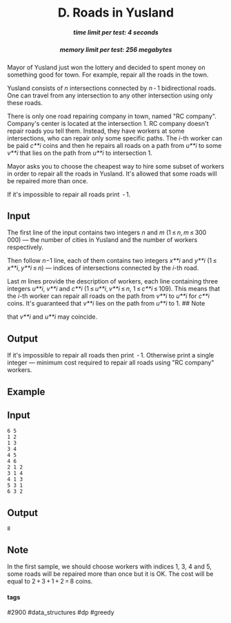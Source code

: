<h1 style='text-align: center;'> D. Roads in Yusland</h1>

<h5 style='text-align: center;'>time limit per test: 4 seconds</h5>
<h5 style='text-align: center;'>memory limit per test: 256 megabytes</h5>

Mayor of Yusland just won the lottery and decided to spent money on something good for town. For example, repair all the roads in the town.

Yusland consists of *n* intersections connected by *n* - 1 bidirectional roads. One can travel from any intersection to any other intersection using only these roads.

There is only one road repairing company in town, named "RC company". Company's center is located at the intersection 1. RC company doesn't repair roads you tell them. Instead, they have workers at some intersections, who can repair only some specific paths. The *i*-th worker can be paid *c**i* coins and then he repairs all roads on a path from *u**i* to some *v**i* that lies on the path from *u**i* to intersection 1. 

Mayor asks you to choose the cheapest way to hire some subset of workers in order to repair all the roads in Yusland. It's allowed that some roads will be repaired more than once.

If it's impossible to repair all roads print  - 1.

## Input

The first line of the input contains two integers *n* and *m* (1 ≤ *n*, *m* ≤ 300 000) — the number of cities in Yusland and the number of workers respectively.

Then follow *n*−1 line, each of them contains two integers *x**i* and *y**i* (1 ≤ *x**i*, *y**i* ≤ *n*) — indices of intersections connected by the *i*-th road.

Last *m* lines provide the description of workers, each line containing three integers *u**i*, *v**i* and *c**i* (1 ≤ *u**i*, *v**i* ≤ *n*, 1 ≤ *c**i* ≤ 109). This means that the *i*-th worker can repair all roads on the path from *v**i* to *u**i* for *c**i* coins. It's guaranteed that *v**i* lies on the path from *u**i* to 1. ## Note

 that *v**i* and *u**i* may coincide.

## Output

If it's impossible to repair all roads then print  - 1. Otherwise print a single integer — minimum cost required to repair all roads using "RC company" workers.

## Example

## Input


```
6 5  
1 2  
1 3  
3 4  
4 5  
4 6  
2 1 2  
3 1 4  
4 1 3  
5 3 1  
6 3 2  

```
## Output


```
8  

```
## Note

In the first sample, we should choose workers with indices 1, 3, 4 and 5, some roads will be repaired more than once but it is OK. The cost will be equal to 2 + 3 + 1 + 2 = 8 coins.



#### tags 

#2900 #data_structures #dp #greedy 